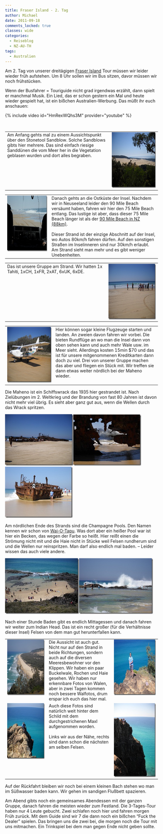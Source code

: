 ```yaml
---
title: Fraser Island - 2. Tag
author: Michael
date: 2011-09-18
comments_locked: true
classes: wide
categories:
  - Reiseblog
  - NZ-AU-TH
tags:
  - Australien
---
```


<p>Am 2. Tag von unserer dreitägigen <a href="http://de.wikipedia.org/wiki/Fraser_Island">Fraser Island</a> Tour müssen wir leider wieder früh aufstehen. Um 8 Uhr sollen wir im Bus sitzen, davor müssen wir noch frühstücken.</p>  <p>Wenn der Busfahrer = Touriguide nicht grad irgendwas erzählt, dann spielt er manchmal Musik. Ein Lied, das er schon gestern ein Mal und heute wieder gespielt hat, ist ein bißchen Australien-Werbung. Das müßt ihr euch anschauen:</p>  {% include video id="HmRexWQhs3M" provider="youtube" %}  <p>&#160;</p>  <table border="0" cellspacing="0" cellpadding="2" width="672"><tbody>     <tr>       <td valign="top" width="450">Am Anfang gehts mal zu einem Aussichtspunkt über den Stonetool Sandblow. Solche Sandblows gibts hier mehrere. Das sind einfach riesige Sanddünen die vom Meer her in die Vegetation geblasen wurden und dort alles begraben.</td>        <td valign="top" width="220"><a href="/assets/images/2011/09/DSCN2480.jpg"><img src="/assets/images/2011/09/DSCN2480_thumb.jpg" width="244" height="184" alt="DSCN2480" border="0" /></a></td>     </tr>   </tbody></table>  <table border="0" cellspacing="0" cellpadding="2" width="672"><tbody>     <tr>       <td valign="top" width="200"><a href="/assets/images/2011/09/DSCN2483.jpg"><img src="/assets/images/2011/09/DSCN2483_thumb.jpg" width="244" height="184" alt="DSCN2483" border="0" /></a></td>        <td valign="top" width="470">Danach gehts an die Ostküste der Insel. Nachdem wir in Neuseeland leider den 90 Mile Beach versäumt haben, fahren wir hier den 75 Mile Beach entlang. Das lustige ist aber, dass dieser 75 Mile Beach länger ist als der <a href="http://de.wikipedia.org/wiki/Ninety_Mile_Beach_%28Neuseeland%29">90 Mile Beach in NZ (88km)</a>.          <br />          <br />Dieser Strand ist der einzige Abschnitt auf der Insel, wo Autos 80km/h fahren dürfen. Auf den sonstigen Straßen im Inselinneren sind nur 30km/h erlaubt. Am Strand sieht man mehr und es gibt weniger Unebenheiten.</td>     </tr>   </tbody></table>  <table border="0" cellspacing="0" cellpadding="2" width="672"><tbody>     <tr>       <td valign="top" width="443">Das ist unsere Gruppe am Strand. Wir hatten 1x Tahiti, 1xCH, 1xFR, 2xAT, 6xUK, 6xDE.</td>        <td valign="top" width="227"><a href="/assets/images/2011/09/DSCN2497.jpg"><img src="/assets/images/2011/09/DSCN2497_thumb.jpg" width="244" height="184" alt="DSCN2497" border="0" /></a></td>     </tr>   </tbody></table>  <table border="0" cellspacing="0" cellpadding="2" width="672"><tbody>     <tr>       <td valign="top" width="223"><a href="/assets/images/2011/09/DSCN2498.jpg"><img src="/assets/images/2011/09/DSCN2498_thumb.jpg" width="244" height="184" alt="DSCN2498" border="0" /></a></td>        <td valign="top" width="447">Hier können sogar kleine Flugzeuge starten und landen. An zweien davon fahren wir vorbei. Die bieten Rundflüge an wo man die Insel dann von oben sehen kann und auch mehr Wale usw. im Meer sieht. Allerdings kosten 15min $70 und das ist für unsere mitgenommenen Kreditkarten dann doch zu viel. Drei von unserer Gruppe machen das aber und fliegen ein Stück mit. Wir treffen sie dann etwas weiter nördlich bei der Maheno wieder.</td>     </tr>   </tbody></table>  <p>Die Maheno ist ein Schiffswrack das 1935 hier gestrandet ist. Nach Zielübungen im 2. Weltkrieg und der Brandung von fast 80 Jahren ist davon nicht mehr viel übrig. Es sieht aber ganz gut aus, wenn die Wellen durch das Wrack spritzen.</p>  <p><a href="/assets/images/2011/09/DSCN2513.jpg"><img src="/assets/images/2011/09/DSCN2513_thumb.jpg" width="225" height="170" alt="DSCN2513" border="0" /></a><a href="/assets/images/2011/09/DSCN2543.jpg"><img src="/assets/images/2011/09/DSCN2543_thumb.jpg" width="224" height="169" alt="DSCN2543" border="0" /></a><a href="/assets/images/2011/09/DSCN2548.jpg"><img src="/assets/images/2011/09/DSCN2548_thumb.jpg" width="223" height="169" alt="DSCN2548" border="0" /></a></p>  <p>Am nördlichen Ende des Strands sind die Champagne Pools. Den Namen kennen wir schon von <a href="/reiseblog/neuseeland/Polynesian-Spa-und-Wai-O-Tapu/">Wai-O-Tapu</a>. Was dort aber ein heißer Pool war ist hier ein Becken, das wegen der Farbe so heißt. Hier reißt einen die Strömung nicht mit und die Haie nicht in Stücke weil Felsen rundherum sind und die Wellen nur reinspritzen. Man darf also endlich mal baden. – Leider wissen das auch viele andere.</p>                  <p><a href="/assets/images/2011/09/DSCN2557.jpg"><img src="/assets/images/2011/09/DSCN2557_thumb.jpg" width="244" height="184" alt="DSCN2557" border="0" /></a><a href="/assets/images/2011/09/DSCN2566.jpg"><img src="/assets/images/2011/09/DSCN2566_thumb.jpg" width="244" height="184" alt="DSCN2566" border="0" /></a></p>  <p>Nach einer Stunde Baden gibt es endlich Mittagessen und danach fahren wir weiter zum Indian Head. Das ist ein recht großer (für die Verhältnisse dieser Insel) Felsen von dem man gut herunterfallen kann.</p>  <table border="0" cellspacing="0" cellpadding="2" width="674"><tbody>     <tr>       <td valign="top" width="200"><a href="/assets/images/2011/09/DSCN2596.jpg"><img src="/assets/images/2011/09/DSCN2596_thumb.jpg" width="244" height="184" alt="DSCN2596" border="0" /></a></td>        <td valign="top" width="248">Die Aussicht ist auch gut. Nicht nur auf den Strand in beide Richtungen, sondern auch auf die diversen Meeresbewohner vor den Klippen. Wir haben ein paar Buckelwale, Rochen und Haie gesehen. Wir haben nur erkennbare Fotos von Walen, aber in zwei Tagen kommen noch bessere Walfotos, drum erspar ich euch das hier mal.</td>        <td valign="top" width="224"><a href="/assets/images/2011/09/DSCN2642.jpg"><img src="/assets/images/2011/09/DSCN2642_thumb.jpg" width="244" height="184" alt="DSCN2642" border="0" /></a></td>     </tr>      <tr>       <td valign="top" width="200"><a href="/assets/images/2011/09/DSCN2638.jpg"><img src="/assets/images/2011/09/DSCN2638_thumb.jpg" width="244" height="184" alt="DSCN2638" border="0" /></a></td>        <td valign="top" width="248">Auch diese Fotos sind natürlich weit hinter dem Schild mit dem durchgestrichenen Maxl aufgenommen worden.         <br />          <br />Links wir aus der Nähe, rechts sind dann schon die nächsten am selben Felsen.</td>        <td valign="top" width="224"><a href="/assets/images/2011/09/DSCN2643.jpg"><img src="/assets/images/2011/09/DSCN2643_thumb.jpg" width="184" height="244" alt="DSCN2643" border="0" /></a></td>     </tr>   </tbody></table>  <p>Auf der Rückfahrt bleiben wir noch bei einem kleinen Bach stehen wo man im Süßwasser baden kann. Wir gehen im sandigen Flußbett spazieren.</p>  <p>Am Abend gibts noch ein gemeinsames Abendessen mit der ganzen Gruppe, danach fahren die meisten wieder zum Festland. Die 3-Tages-Tour haben nur 4 Leute gebucht. Zwei schlafen noch hier und fahren morgen Früh zurück. Mit dem Guide sind wir 7 die dann noch ein bißchen “Fuck the Dealer” spielen. Das bringen uns die zwei bei, die morgen noch die Tour mit uns mitmachen. Ein Trinkspiel bei dem man gegen Ende nicht geben sollte.</p>
